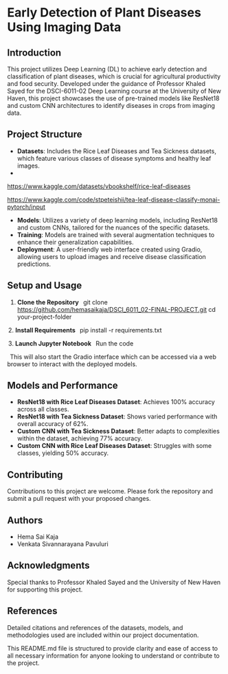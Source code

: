 # Early Detection of Plant Diseases Using Imaging Data

## Introduction
This project utilizes Deep Learning (DL) to achieve early detection and classification of plant diseases, which is crucial for agricultural productivity and food security. Developed under the guidance of Professor Khaled Sayed for the DSCI-6011-02 Deep Learning course at the University of New Haven, this project showcases the use of pre-trained models like ResNet18 and custom CNN architectures to identify diseases in crops from imaging data.

## Project Structure
- **Datasets**: Includes the Rice Leaf Diseases and Tea Sickness datasets, which feature various classes of disease symptoms and healthy leaf images.
- 
https://www.kaggle.com/datasets/vbookshelf/rice-leaf-diseases

https://www.kaggle.com/code/stpeteishii/tea-leaf-disease-classify-monai-pytorch/input
- **Models**: Utilizes a variety of deep learning models, including ResNet18 and custom CNNs, tailored for the nuances of the specific datasets.
- **Training**: Models are trained with several augmentation techniques to enhance their generalization capabilities.
- **Deployment**: A user-friendly web interface created using Gradio, allowing users to upload images and receive disease classification predictions.

## Setup and Usage
1. **Clone the Repository**
    ⁠
   git clone https://github.com/hemasaikaja/DSCI_6011_02-FINAL-PROJECT.git
   cd your-project-folder
   
⁠ 2. **Install Requirements**
    ⁠
   pip install -r requirements.txt
   
⁠ 3. **Launch Jupyter Notebook**
    ⁠
   Run the code
   
⁠    This will also start the Gradio interface which can be accessed via a web browser to interact with the deployed models.

## Models and Performance
- **ResNet18 with Rice Leaf Diseases Dataset**: Achieves 100% accuracy across all classes.
- **ResNet18 with Tea Sickness Dataset**: Shows varied performance with overall accuracy of 62%.
- **Custom CNN with Tea Sickness Dataset**: Better adapts to complexities within the dataset, achieving 77% accuracy.
- **Custom CNN with Rice Leaf Diseases Dataset**: Struggles with some classes, yielding 50% accuracy.

## Contributing
Contributions to this project are welcome. Please fork the repository and submit a pull request with your proposed changes.

## Authors
- Hema Sai Kaja
- Venkata Sivannarayana Pavuluri

## Acknowledgments
Special thanks to Professor Khaled Sayed and the University of New Haven for supporting this project.

## References
Detailed citations and references of the datasets, models, and methodologies used are included within our project documentation.
 ⁠

This README.md file is structured to provide clarity and ease of access to all necessary information for anyone looking to understand or contribute to the project.
